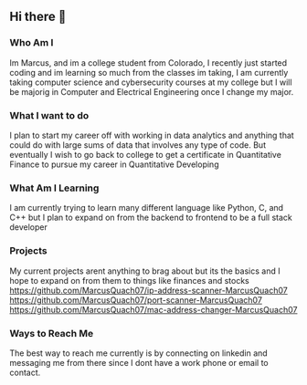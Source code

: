 ## Hi there 👋

### Who Am I
Im Marcus, and im a college student from Colorado, I recently just started coding and im learning so much from the classes im taking, I am currently taking computer science and cybersecurity courses at my college but I will be majorig in Computer and Electrical Engineering once I change my major.

### What I want to do
I plan to start my career off with working in data analytics and anything that could do with large sums of data that involves any type of code. But eventually I wish to go back to college to get a certificate in Quantitative Finance to pursue my career in Quantitative Developing

### What Am I Learning
I am currently trying to learn many different language like Python, C, and C++ but I plan to expand on from the backend to frontend to be a full stack developer

### Projects
My current projects arent anything to brag about but its the basics and I hope to expand on from them to things like finances and stocks
https://github.com/MarcusQuach07/ip-address-scanner-MarcusQuach07
https://github.com/MarcusQuach07/port-scanner-MarcusQuach07
https://github.com/MarcusQuach07/mac-address-changer-MarcusQuach07

### Ways to Reach Me
The best way to reach me currently is by connecting on linkedin and messaging me from there since I dont have a work phone or email to contact.
